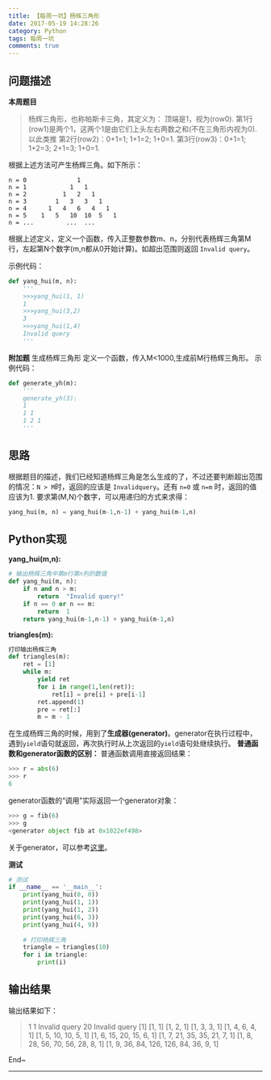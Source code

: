 ```yaml
---
title: 【每周一坑】杨辉三角形
date: 2017-05-19 14:28:26
category: Python
tags: 每周一坑
comments: true
---
```


## 问题描述

**本周题目**
> 杨辉三角形，也称帕斯卡三角，其定义为：
顶端是1，视为(row0).
第1行(row1)是两个1，这两个1是由它们上头左右两数之和(不在三角形内视为0).
以此类推
第2行(row2)：0+1=1; 1+1=2; 1+0=1.
第3行(row3)：0+1=1; 1+2=3; 2+1=3; 1+0=1.

<!--more-->

根据上述方法可产生杨辉三角。如下所示：

```ptyhon
n = 0              1                     
n = 1            1   1                   
n = 2          1   2   1                 
n = 3        1   3   3   1               
n = 4      1   4   6   4   1             
n = 5    1   5   10  10  5   1           
n = ...         ...  ...                             
```

根据上述定义，定义一个函数，传入正整数参数m、n，分别代表杨辉三角第M行，左起第N个数字(m,n都从0开始计算)。如超出范围则返回 `Invalid query`。

示例代码：
```python
def yang_hui(m, n):
    '''
    >>>yang_hui(1, 1)
    1
    >>>yang_hui(3,2)
    3
    >>>yang_hui(1,4)
    Invalid query
    '''
```

**附加题**
生成杨辉三角形
定义一个函数，传入M<1000,生成前M行杨辉三角形。
示例代码：

```python
def generate_yh(m):
    '''
    generate_yh(3):
    1
    1 1
    1 2 1
    '''
```


## 思路
根据题目的描述，我们已经知道杨辉三角是怎么生成的了，不过还要判断超出范围的情况：`N > M`时，返回的应该是 `Invalidquery`。还有 `n=0` 或 `n=m`     时，返回的值应该为1.
要求第(M,N)个数字，可以用递归的方式来求得：
```python
yang_hui(m, n) = yang_hui(m-1,n-1) + yang_hui(m-1,n)
```

## Python实现
**yang_hui(m,n):**
```python
# 输出杨辉三角中第m行第n列的数值
def yang_hui(m, n):
    if n and n > m:
        return  "Invalid query!"
    if n == 0 or n == m:
        return  1
    return yang_hui(m-1,n-1) + yang_hui(m-1,n)
```

**triangles(m):**
```python
打印输出杨辉三角
def triangles(m):
    ret = [1]
    while m:
        yield ret
        for i in range(1,len(ret)):
            ret[i] = pre[i] + pre[i-1]
        ret.append(1)
        pre = ret[:]
        m = m - 1
```

在生成杨辉三角的时候，用到了**生成器(generator)**。generator在执行过程中，遇到`yield`语句就返回，再次执行时从上次返回的`yield`语句处继续执行。
**普通函数和generator函数的区别：**
普通函数调用直接返回结果：
```python
>>> r = abs(6)
>>> r
6
```
generator函数的“调用”实际返回一个generator对象：
```python
>>> g = fib(6)
>>> g
<generator object fib at 0x1022ef498>
```
关于generator，可以参考[这里](http://www.liaoxuefeng.com/wiki/0014316089557264a6b348958f449949df42a6d3a2e542c000/0014317799226173f45ce40636141b6abc8424e12b5fb27000#0)。


**测试**
```python
# 测试
if __name__ == '__main__':
    print(yang_hui(0, 0))
    print(yang_hui(1, 1))
    print(yang_hui(1, 2))
    print(yang_hui(6, 3))
    print(yang_hui(4, 9))
    
    # 打印杨辉三角
    triangle = triangles(10)
    for i in triangle:
        print(i)
```

## 输出结果
输出结果如下：
> 1
1
Invalid query
20
Invalid query
[1]
[1, 1]
[1, 2, 1]
[1, 3, 3, 1]
[1, 4, 6, 4, 1]
[1, 5, 10, 10, 5, 1]
[1, 6, 15, 20, 15, 6, 1]
[1, 7, 21, 35, 35, 21, 7, 1]
[1, 8, 28, 56, 70, 56, 28, 8, 1]
[1, 9, 36, 84, 126, 126, 84, 36, 9, 1]


End~

---